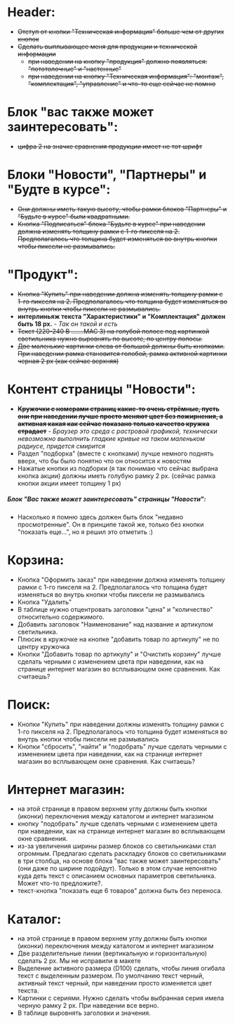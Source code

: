 # Header:
- ~~Отступ от кнопки "Техническая информация" больше чем от других кнопок~~
- ~~Сделать выплывающее меня для продукции и технической информации~~
  - ~~при наведении на кнопку "продукция" должно появляться: "пототолочные" и "настенные"~~
  - ~~при наведении на кнопку "Техническая информация": "монтаж", "комплектация", "управление" и что-то еще сейчас не помню~~

# Блок "вас также может заинтересовать":
- ~~цифра 2 на значке сравнения продукции имеет не тот шрифт~~
 
# Блоки "Новости", "Партнеры" и "Будте в курсе":
- ~~Они должны иметь такую высоту, чтобы рамки блоков "Партнеры" и "Будьте в курсе" были квадратными.~~
- ~~Кнопка "Подписаться" блока "Будьте в курсе" при наведении должна изменять толщину рамки с 1-го пикселя на 2. Предполагалось что толщина будет изменяться во внутрь кнопки чтобы пиксели не размывались.~~
 
# "Продукт":
- ~~Кнопка "Купить" при наведении должна изменять толщину рамки с 1-го пикселя на 2. Предполагалось что толщина будет изменяться во внутрь кнопки чтобы пиксели не размывались.~~
- **интерлиньяж текста "Характеристики" и "Комплектация" должен быть 18 px.**  - *Так он такой и есть*
- ~~Текст (220-240 В .......MAC 3) на голубой полосе под картинкой светильника нужно выровнять по высоте, по центру полосы.~~
- ~~Две маленькие картинки слева от большой должны быть кнопками. При наведении рамка становится голобой, рамка активной картинки черная 2 px (как сейчас верхняя)~~
 
# Контент страницы "Новости":
- ~~**Кружочки с номерами страниц какие-то очень стрёмные, пусть они при наведении лучше просто меняют цвет без пожирнения, а активная какая как сейчас показано только качество кружка страдает**~~ - *Браузер это среда с растровой графикой, технически невозможно выполнить гладкие кривые на таком маленьком радиусе, придется смирится*
- Раздел "подборка" (вместе с кнопками) лучше немного поднять вверх, что бы было понятно что он относится к новостям
- Нажатые кнопки из подборки (я так понимаю что сейчас выбрана кнопка акции) должны иметь голубую рамку 2 px. (сейчас рамка кнопки акции имеет толщину 1 px)
 
##### Блок "Вас также может заинтересовать" страницы "Новости":
- Насколько я помню здесь должен быть блок "недавно просмотренные". Он в принципе такой же, только без кнопки "показать еще...", но я решил это отметить :)
 
# Корзина:
- Кнопка "Оформить заказ" при наведении должна изменять толщину рамки с 1-го пикселя на 2. Предполагалось что толщина будет изменяться во внутрь кнопки чтобы пиксели не размывались
- Кнопка "Удалить" 
- В таблице нужно отцентровать заголовки "цена" и "количество" относительно содержимого.
- Добавить заголовок "Наименование" над название и артикулом светильника.
- Плюсик в кружочке на кнопке "добавить товар по артикулу" не по центру кружочка
- Кнопки "Добавить товар по артикулу" и "Очистить корзину" лучше сделать черными с изменением цвета при наведении, как на странице интернет магазин во всплывающем окне сравнения. Как считаешь?
 
# Поиск:
- Кнопки "Купить" при наведении должны изменять толщину рамки с 1-го пикселя на 2. Предполагалось что толщина будет изменяться во внутрь кнопки чтобы пиксели не размывались
- Кнопки "сбросить", "найти" и "подобрать" лучше сделать черными с изменением цвета при наведении, как на странице интернет магазин во всплывающем окне сравнения. Как считаешь?
 
# Интернет магазин:
- на этой странице в правом верхнем углу должны быть кнопки (иконки) переключения между каталогом и интернет магазином
- кнопку "подобрать" лучше сделать черными с изменением цвета при наведении, как на странице интернет магазин во всплывающем окне сравнения.
- из-за увеличения ширины размер блоков со светильниками стал огромным. Предлагаю сделать раскладку блоков со светильниками в три столбца, на основе блока "вас также может заинтересовать" (они даже по ширине подойдут). Только в этом случае непонятно куда деть текст с описанием основных параметров светильника. Может что-то предложите?. 
- текст-кнопка "показать еще 6 товаров" должна быть без переноса.
 
# Каталог:
- на этой странице в правом верхнем углу должны быть кнопки (иконки) переключения между каталогом и интернет магазином
- Две разделительные линии (вертикальную и горизонтальную) сделать 2 px. Мы не исправили в макете
- Выделение активного размера (D100) сделать, чтобы линия огибала текст с выделенным размером. По умолчанию текст черный, активный текст черный, при наведении просто изменяется цвет текста. 
- Картинки с сериями. Нужно сделать чтобы выбранная серия имела черную рамку 2 px. При наведении все верно.
- В таблице выровнять заголовки и значения.